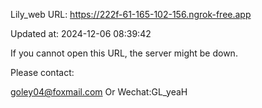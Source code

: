 Lily_web URL: https://222f-61-165-102-156.ngrok-free.app

Updated at: 2024-12-06 08:39:42

If you cannot open this URL, the server might be down.

Please contact: 

goley04@foxmail.com Or Wechat:GL_yeaH